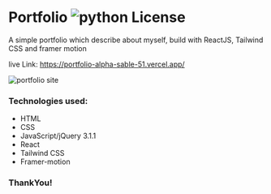 # Portfolio ![python License](https://img.shields.io/badge/MADE%20WITH-ReactJS-blue.svg)

A simple portfolio which describe about myself, build with ReactJS, Tailwind CSS and framer motion

live Link: https://portfolio-alpha-sable-51.vercel.app/

![portfolio site](https://user-images.githubusercontent.com/105595540/217457449-afe6b998-edc0-46be-8a82-72546b419b2d.jpg)

### Technologies used:
* HTML
* CSS
* JavaScript/jQuery 3.1.1
* React
* Tailwind CSS
* Framer-motion

### ThankYou!
